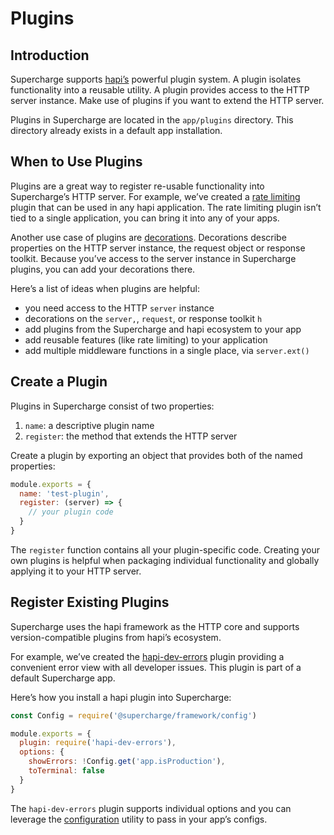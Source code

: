 # Plugins


## Introduction
Supercharge supports [hapi’s](https://hapijs.com/tutorials/plugins) powerful plugin system. A plugin isolates functionality into a reusable utility. A plugin provides access to the HTTP server instance. Make use of plugins if you want to extend the HTTP server.

Plugins in Supercharge are located in the `app/plugins` directory. This directory already exists in a default app installation.


## When to Use Plugins
Plugins are a great way to register re-usable functionality into Supercharge’s HTTP server. For example, we’ve created a [rate limiting](/docs/{{version}}/rate-limiting) plugin that can be used in any hapi application. The rate limiting plugin isn’t tied to a single application, you can bring it into any of your apps.

Another use case of plugins are [decorations](/docs/{{version}}/decorations). Decorations describe properties on the HTTP server instance, the request object or response toolkit. Because you’ve access to the server instance in Supercharge plugins, you can add your decorations there.

Here’s a list of ideas when plugins are helpful:

- you need access to the HTTP `server` instance
- decorations on the `server,`, `request`, or response toolkit `h`
- add plugins from the Supercharge and hapi ecosystem to your app
- add reusable features (like rate limiting) to your application
- add multiple middleware functions in a single place, via `server.ext()`


## Create a Plugin
Plugins in Supercharge consist of two properties:

1. `name`: a descriptive plugin name
2. `register`: the method that extends the HTTP server

Create a plugin by exporting an object that provides both of the named properties:

```js
module.exports = {
  name: 'test-plugin',
  register: (server) => {
    // your plugin code
  }
}
```

The `register` function contains all your plugin-specific code. Creating your own plugins is helpful when packaging individual functionality and globally applying it to your HTTP server.


## Register Existing Plugins
Supercharge uses the hapi framework as the HTTP core and supports version-compatible plugins from hapi’s ecosystem.

For example, we’ve created the [hapi-dev-errors](https://github.com/futurestudio/hapi-dev-errors) plugin providing a convenient error view with all developer issues. This plugin is part of a default Supercharge app.

Here’s how you install a hapi plugin into Supercharge:

```js
const Config = require('@supercharge/framework/config')

module.exports = {
  plugin: require('hapi-dev-errors'),
  options: {
    showErrors: !Config.get('app.isProduction'),
    toTerminal: false
  }
}
```

The `hapi-dev-errors` plugin supports individual options and you can leverage the [configuration](/docs/{{version}}/configuration) utility to pass in your app’s configs.
